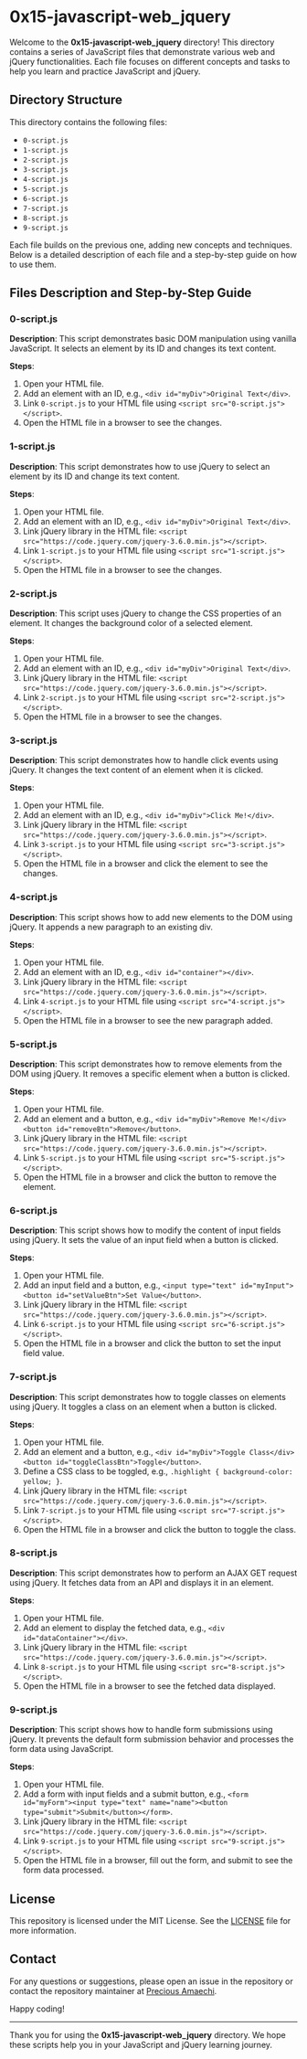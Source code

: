 # 0x15-javascript-web_jquery

Welcome to the **0x15-javascript-web_jquery** directory! This directory contains a series of JavaScript files that demonstrate various web and jQuery functionalities. Each file focuses on different concepts and tasks to help you learn and practice JavaScript and jQuery.

## Directory Structure

This directory contains the following files:

- `0-script.js`
- `1-script.js`
- `2-script.js`
- `3-script.js`
- `4-script.js`
- `5-script.js`
- `6-script.js`
- `7-script.js`
- `8-script.js`
- `9-script.js`

Each file builds on the previous one, adding new concepts and techniques. Below is a detailed description of each file and a step-by-step guide on how to use them.

## Files Description and Step-by-Step Guide

### 0-script.js

**Description**: This script demonstrates basic DOM manipulation using vanilla JavaScript. It selects an element by its ID and changes its text content.

**Steps**:
1. Open your HTML file.
2. Add an element with an ID, e.g., `<div id="myDiv">Original Text</div>`.
3. Link `0-script.js` to your HTML file using `<script src="0-script.js"></script>`.
4. Open the HTML file in a browser to see the changes.

### 1-script.js

**Description**: This script demonstrates how to use jQuery to select an element by its ID and change its text content.

**Steps**:
1. Open your HTML file.
2. Add an element with an ID, e.g., `<div id="myDiv">Original Text</div>`.
3. Link jQuery library in the HTML file: `<script src="https://code.jquery.com/jquery-3.6.0.min.js"></script>`.
4. Link `1-script.js` to your HTML file using `<script src="1-script.js"></script>`.
5. Open the HTML file in a browser to see the changes.

### 2-script.js

**Description**: This script uses jQuery to change the CSS properties of an element. It changes the background color of a selected element.

**Steps**:
1. Open your HTML file.
2. Add an element with an ID, e.g., `<div id="myDiv">Original Text</div>`.
3. Link jQuery library in the HTML file: `<script src="https://code.jquery.com/jquery-3.6.0.min.js"></script>`.
4. Link `2-script.js` to your HTML file using `<script src="2-script.js"></script>`.
5. Open the HTML file in a browser to see the changes.

### 3-script.js

**Description**: This script demonstrates how to handle click events using jQuery. It changes the text content of an element when it is clicked.

**Steps**:
1. Open your HTML file.
2. Add an element with an ID, e.g., `<div id="myDiv">Click Me!</div>`.
3. Link jQuery library in the HTML file: `<script src="https://code.jquery.com/jquery-3.6.0.min.js"></script>`.
4. Link `3-script.js` to your HTML file using `<script src="3-script.js"></script>`.
5. Open the HTML file in a browser and click the element to see the changes.

### 4-script.js

**Description**: This script shows how to add new elements to the DOM using jQuery. It appends a new paragraph to an existing div.

**Steps**:
1. Open your HTML file.
2. Add an element with an ID, e.g., `<div id="container"></div>`.
3. Link jQuery library in the HTML file: `<script src="https://code.jquery.com/jquery-3.6.0.min.js"></script>`.
4. Link `4-script.js` to your HTML file using `<script src="4-script.js"></script>`.
5. Open the HTML file in a browser to see the new paragraph added.

### 5-script.js

**Description**: This script demonstrates how to remove elements from the DOM using jQuery. It removes a specific element when a button is clicked.

**Steps**:
1. Open your HTML file.
2. Add an element and a button, e.g., `<div id="myDiv">Remove Me!</div><button id="removeBtn">Remove</button>`.
3. Link jQuery library in the HTML file: `<script src="https://code.jquery.com/jquery-3.6.0.min.js"></script>`.
4. Link `5-script.js` to your HTML file using `<script src="5-script.js"></script>`.
5. Open the HTML file in a browser and click the button to remove the element.

### 6-script.js

**Description**: This script shows how to modify the content of input fields using jQuery. It sets the value of an input field when a button is clicked.

**Steps**:
1. Open your HTML file.
2. Add an input field and a button, e.g., `<input type="text" id="myInput"><button id="setValueBtn">Set Value</button>`.
3. Link jQuery library in the HTML file: `<script src="https://code.jquery.com/jquery-3.6.0.min.js"></script>`.
4. Link `6-script.js` to your HTML file using `<script src="6-script.js"></script>`.
5. Open the HTML file in a browser and click the button to set the input field value.

### 7-script.js

**Description**: This script demonstrates how to toggle classes on elements using jQuery. It toggles a class on an element when a button is clicked.

**Steps**:
1. Open your HTML file.
2. Add an element and a button, e.g., `<div id="myDiv">Toggle Class</div><button id="toggleClassBtn">Toggle</button>`.
3. Define a CSS class to be toggled, e.g., `.highlight { background-color: yellow; }`.
4. Link jQuery library in the HTML file: `<script src="https://code.jquery.com/jquery-3.6.0.min.js"></script>`.
5. Link `7-script.js` to your HTML file using `<script src="7-script.js"></script>`.
6. Open the HTML file in a browser and click the button to toggle the class.

### 8-script.js

**Description**: This script demonstrates how to perform an AJAX GET request using jQuery. It fetches data from an API and displays it in an element.

**Steps**:
1. Open your HTML file.
2. Add an element to display the fetched data, e.g., `<div id="dataContainer"></div>`.
3. Link jQuery library in the HTML file: `<script src="https://code.jquery.com/jquery-3.6.0.min.js"></script>`.
4. Link `8-script.js` to your HTML file using `<script src="8-script.js"></script>`.
5. Open the HTML file in a browser to see the fetched data displayed.

### 9-script.js

**Description**: This script shows how to handle form submissions using jQuery. It prevents the default form submission behavior and processes the form data using JavaScript.

**Steps**:
1. Open your HTML file.
2. Add a form with input fields and a submit button, e.g., `<form id="myForm"><input type="text" name="name"><button type="submit">Submit</button></form>`.
3. Link jQuery library in the HTML file: `<script src="https://code.jquery.com/jquery-3.6.0.min.js"></script>`.
4. Link `9-script.js` to your HTML file using `<script src="9-script.js"></script>`.
5. Open the HTML file in a browser, fill out the form, and submit to see the form data processed.

## License

This repository is licensed under the MIT License. See the [LICENSE](../../LICENSE) file for more information.

## Contact

For any questions or suggestions, please open an issue in the repository or contact the repository maintainer at [Precious Amaechi](mailto:preshengr@gmail.com).

Happy coding!

---

Thank you for using the **0x15-javascript-web_jquery** directory. We hope these scripts help you in your JavaScript and jQuery learning journey.
